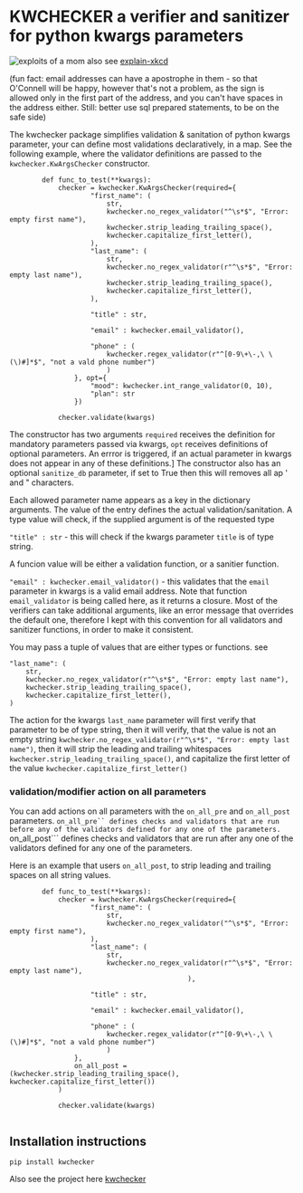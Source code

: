 
# KWCHECKER a verifier and sanitizer for python kwargs parameters




![exploits of a mom ](https://www.explainxkcd.com/wiki/images/5/5f/exploits_of_a_mom.png "Exploits of a mom") also see [explain-xkcd]( https://www.explainxkcd.com/wiki/index.php/327:_Exploits_of_a_Mom ) 

(fun fact: email addresses can have a apostrophe in them - so that O'Connell will be happy, however that's not a problem, as the sign is allowed only in the first part of the address, and you can't have spaces in the address either. Still: better use sql prepared statements, to be on the safe side)

The kwchecker package simplifies validation & sanitation of python kwargs parameter, your can define most validations declaratively, in a map.
See the following example, where the validator definitions are passed to the ```kwchecker.KwArgsChecker``` constructor.

```
        def func_to_test(**kwargs):
            checker = kwchecker.KwArgsChecker(required={
                    "first_name": (
                        str,
                        kwchecker.no_regex_validator("^\s*$", "Error: empty first name"),
                        kwchecker.strip_leading_trailing_space(),
                        kwchecker.capitalize_first_letter(),
                    ),
                    "last_name": (
                        str,
                        kwchecker.no_regex_validator(r"^\s*$", "Error: empty last name"),
                        kwchecker.strip_leading_trailing_space(),
                        kwchecker.capitalize_first_letter(),
                    ),

                    "title" : str,

                    "email" : kwchecker.email_validator(),

                    "phone" : (
                        kwchecker.regex_validator(r"^[0-9\+\-,\ \(\)#]*$", "not a vald phone number")
                        )
                }, opt={
                    "mood": kwchecker.int_range_validator(0, 10),
                    "plan": str
                })

            checker.validate(kwargs)

```
The constructor has two arguments ```required``` receives the definition for mandatory parameters passed via kwargs, ```opt``` receives definitions of optional parameters.
An errror is triggered, if an actual parameter in kwargs does not appear in any of these definitions.] The constructor also has an optional ```sanitize_db``` parameter, if set to True then this will removes all ap ' and " characters.

Each allowed parameter name appears as a key in the dictionary arguments. The value of the entry defines the actual validation/sanitation.
A type value will check, if the supplied argument is of the requested type

```"title" : str``` - this will check if the kwargs parameter ```title``` is of type string.

A funcion value will be either a validation function, or a sanitier function.

```"email" : kwchecker.email_validator()``` - this validates that the ```email``` parameter in kwargs is a valid email address. Note that function ```email_validator``` is being called here, as it returns a closure. Most of the verifiers can take additional arguments, like an error message that overrides the default one, therefore I kept with this convention for all validators and sanitizer functions, in order to make it consistent.

You may pass a tuple of values that are either types or functions. see

```
"last_name": (
    str,
    kwchecker.no_regex_validator(r"^\s*$", "Error: empty last name"),
    kwchecker.strip_leading_trailing_space(),
    kwchecker.capitalize_first_letter(),
)
```
The action for the kwargs ```last_name``` parameter will first verify that parameter to be of type string, then it will verify, that the value is not an empty string ```kwchecker.no_regex_validator(r"^\s*$", "Error: empty last name")```, then it will strip the leading and trailing whitespaces ```kwchecker.strip_leading_trailing_space()```, and capitalize the first letter of the value ```kwchecker.capitalize_first_letter()```

### validation/modifier action on all parameters

You can add actions on all parameters with the ```on_all_pre``` and ```on_all_post``` parameters. ```on_all_pre`` defines checks and validators that are run before any of the validators defined for any one of the parameters. ```on_all_post``` defines checks and validators that are run after any one of the validators defined for any one of the parameters.

Here is an example that users ```on_all_post```, to strip leading and trailing spaces on all string values.

```
        def func_to_test(**kwargs):
            checker = kwchecker.KwArgsChecker(required={
                    "first_name": (
                        str,
                        kwchecker.no_regex_validator("^\s*$", "Error: empty first name"),
                    ),
                    "last_name": (
                        str,
                        kwchecker.no_regex_validator(r"^\s*$", "Error: empty last name"),
                                            ),

                    "title" : str,

                    "email" : kwchecker.email_validator(),

                    "phone" : (
                        kwchecker.regex_validator(r"^[0-9\+\-,\ \(\)#]*$", "not a vald phone number")
                        )
                },
                on_all_post = (kwchecker.strip_leading_trailing_space(), kwchecker.capitalize_first_letter()) 
            )

            checker.validate(kwargs)
 
```


## Installation instructions

```pip install kwchecker```

Also see the project here [kwchecker](https://pypi.org/project/kwchecker/)







